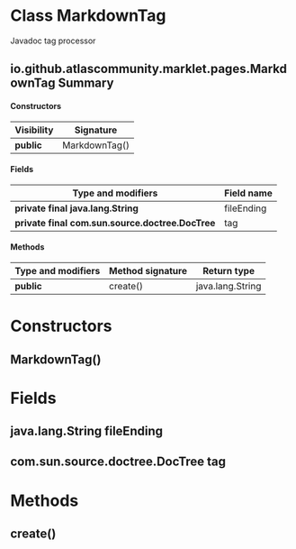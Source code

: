 Class MarkdownTag
=================
Javadoc tag processor

io.github.atlascommunity.marklet.pages.MarkdownTag Summary
-------
#### Constructors
| Visibility | Signature     |
| ---------- | ------------- |
| **public** | MarkdownTag() |
#### Fields
| Type and modifiers                               | Field name |
| ------------------------------------------------ | ---------- |
| **private final java.lang.String**               | fileEnding |
| **private final com.sun.source.doctree.DocTree** | tag        |
#### Methods
| Type and modifiers | Method signature | Return type      |
| ------------------ | ---------------- | ---------------- |
| **public**         | create()         | java.lang.String |

Constructors
============
MarkdownTag()
-------------


Fields
======
java.lang.String fileEnding
---------------------------

com.sun.source.doctree.DocTree tag
----------------------------------


Methods
=======
create()
--------


